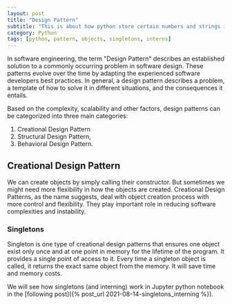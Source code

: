 ```yaml
---
layout: post
title: "Design Pattern"
subtitle: "This is about how python store certain numbers and strings in its memory."
category: Python
tags: [python, pattern, objects, singletons, interns]
---
```


In software engineering, the term "Design Pattern" describes an established solution to a commonly occurring problem in software design. These patterns evolve over the time by adapting the experienced software developers best practices. In general, a design pattern describes a problem, a template of how to solve it in different situations, and the consequences it entails.

Based on the complexity, scalability and other factors, design patterns can be  categorized into three main categories: 

1. Creational Design Pattern
2. Structural Design Pattern,
3. Behavioral Design Pattern. 

## Creational Design Pattern

We can create objects by simply calling their constructor. But sometimes we might need more flexibility in how the objects are created. Creational Design Patterns, as the name suggests, deal with object creation process with more control and flexibility. They play important role in reducing software complexities and instability. 

### Singletons

Singleton is one type of creational design patterns that ensures one object exist only once and at one point in memory for the lifetime of the program. It provides a single point of access to it. Every time a singleton object is called, it returns the exact same object from the memory. It will save time and memory costs.

We will see how singletons (and interning) work in Jupyter python notebook in the  [following post]({% post_url 2021-08-14-singletons_interning %}).


